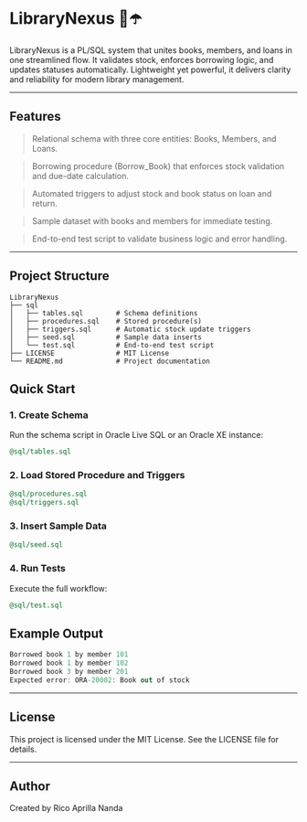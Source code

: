 # LibraryNexus 📔☂️
LibraryNexus is a PL/SQL system that unites books, members, and loans in one streamlined flow. It validates stock, enforces borrowing logic, and updates statuses automatically. Lightweight yet powerful, it delivers clarity and reliability for modern library management.

---

## Features

> Relational schema with three core entities: Books, Members, and Loans.

> Borrowing procedure (Borrow_Book) that enforces stock validation and due-date calculation.

> Automated triggers to adjust stock and book status on loan and return.

> Sample dataset with books and members for immediate testing.

> End-to-end test script to validate business logic and error handling.

---


## Project Structure

```pgsql
LibraryNexus
├── sql
│   ├── tables.sql        # Schema definitions
│   ├── procedures.sql    # Stored procedure(s)
│   ├── triggers.sql      # Automatic stock update triggers
│   ├── seed.sql          # Sample data inserts
│   └── test.sql          # End-to-end test script
├── LICENSE               # MIT License
└── README.md             # Project documentation
```

## Quick Start

### 1. Create Schema

Run the schema script in Oracle Live SQL or an Oracle XE instance:

```sql
@sql/tables.sql
```

### 2. Load Stored Procedure and Triggers

```sql
@sql/procedures.sql
@sql/triggers.sql
```

### 3. Insert Sample Data

```sql
@sql/seed.sql
```

### 4. Run Tests

Execute the full workflow:

```sql
@sql/test.sql
```

## Example Output

```csharp
Borrowed book 1 by member 101
Borrowed book 1 by member 102
Borrowed book 3 by member 201
Expected error: ORA-20002: Book out of stock
```

---

## License

This project is licensed under the MIT License. See the LICENSE file for details.

---

## Author
Created by Rico Aprilla Nanda
